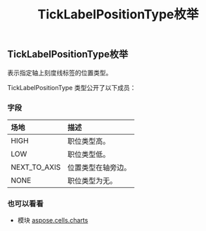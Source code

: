 ﻿---
title: TickLabelPositionType枚举
second_title: Aspose.Cells for Python via .NET API 参考文献
description:
type: docs
weight: 640
url: /zh/python-net/aspose.cells.charts/ticklabelpositiontype/
is_root: false
---
## TickLabelPositionType枚举
表示指定轴上刻度线标签的位置类型。



TickLabelPositionType 类型公开了以下成员：

### 字段
|场地|描述|
| :- | :- |
| HIGH |职位类型高。|
| LOW |职位类型低。|
| NEXT_TO_AXIS |位置类型在轴旁边。|
| NONE |职位类型为无。|



### 也可以看看
* 模块 [aspose.cells.charts](..)
